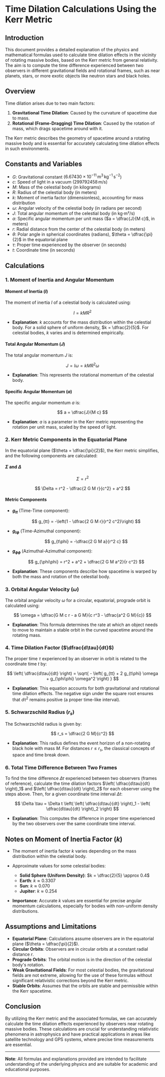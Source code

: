 # Time Dilation Calculations Using the Kerr Metric

## Introduction

This document provides a detailed explanation of the physics and mathematical formulas used to calculate time dilation effects in the vicinity of rotating massive bodies, based on the Kerr metric from general relativity. The aim is to compute the time difference experienced between two observers in different gravitational fields and rotational frames, such as near planets, stars, or more exotic objects like neutron stars and black holes.

## Overview

Time dilation arises due to two main factors:

1. **Gravitational Time Dilation**: Caused by the curvature of spacetime due to mass.
2. **Rotational (Frame-Dragging) Time Dilation**: Caused by the rotation of mass, which drags spacetime around with it.

The Kerr metric describes the geometry of spacetime around a rotating massive body and is essential for accurately calculating time dilation effects in such environments.

## Constants and Variables

- $G$: Gravitational constant ($6.67430 \times 10^{-11} \, \text{m}^3\,\text{kg}^{-1}\,\text{s}^{-2}$)
- $c$: Speed of light in a vacuum ($299792458 \, \text{m/s}$)
- $M$: Mass of the celestial body (in kilograms)
- $R$: Radius of the celestial body (in meters)
- $k$: Moment of inertia factor (dimensionless), accounting for mass distribution
- $\omega$: Angular velocity of the celestial body (in radians per second)
- $J$: Total angular momentum of the celestial body (in kg·m²/s)
- $a$: Specific angular momentum per unit mass ($a = \dfrac{J}{M c}$, in meters)
- $r$: Radial distance from the center of the celestial body (in meters)
- $\theta$: Polar angle in spherical coordinates (radians), $\theta = \dfrac{\pi}{2}$ in the equatorial plane
- $\tau$: Proper time experienced by the observer (in seconds)
- $t$: Coordinate time (in seconds)

## Calculations

### 1. Moment of Inertia and Angular Momentum

#### Moment of Inertia ($I$)

The moment of inertia $I$ of a celestial body is calculated using:

$$
I = k M R^2
$$

- **Explanation**: $k$ accounts for the mass distribution within the celestial body. For a solid sphere of uniform density, $k = \dfrac{2}{5}$. For celestial bodies, $k$ varies and is determined empirically.

#### Total Angular Momentum ($J$)

The total angular momentum $J$ is:

$$
J = I \omega = k M R^2 \omega
$$

- **Explanation**: This represents the rotational momentum of the celestial body.

#### Specific Angular Momentum ($a$)

The specific angular momentum $a$ is:

$$
a = \dfrac{J}{M c}
$$

- **Explanation**: $a$ is a parameter in the Kerr metric representing the rotation per unit mass, scaled by the speed of light.

### 2. Kerr Metric Components in the Equatorial Plane

In the equatorial plane ($\theta = \dfrac{\pi}{2}$), the Kerr metric simplifies, and the following components are calculated:

#### $\Sigma$ and $\Delta$

$$
\Sigma = r^2
$$

$$
\Delta = r^2 - \dfrac{2 G M r}{c^2} + a^2
$$

#### Metric Components

- **$g_{tt}$** (Time-Time component):

  $$
  g_{tt} = -\left(1 - \dfrac{2 G M r}{r^2 c^2}\right)
  $$

- **$g_{t\phi}$** (Time-Azimuthal component):

  $$
  g_{t\phi} = -\dfrac{2 G M a}{r^2 c}
  $$

- **$g_{\phi\phi}$** (Azimuthal-Azimuthal component):

  $$
  g_{\phi\phi} = r^2 + a^2 + \dfrac{2 G M a^2}{r c^2}
  $$

- **Explanation**: These components describe how spacetime is warped by both the mass and rotation of the celestial body.

### 3. Orbital Angular Velocity ($\omega$)

The orbital angular velocity $\omega$ for a circular, equatorial, prograde orbit is calculated using:

$$
\omega = \dfrac{G M c r - a G M}{c r^3 - \dfrac{a^2 G M}{c}}
$$

- **Explanation**: This formula determines the rate at which an object needs to move to maintain a stable orbit in the curved spacetime around the rotating mass.

### 4. Time Dilation Factor ($\dfrac{d\tau}{dt}$)

The proper time $\tau$ experienced by an observer in orbit is related to the coordinate time $t$ by:

$$
\left( \dfrac{d\tau}{dt} \right) = \sqrt{ - \left( g_{tt} + 2 g_{t\phi} \omega + g_{\phi\phi} \omega^2 \right) }
$$

- **Explanation**: This equation accounts for both gravitational and rotational time dilation effects. The negative sign under the square root ensures that $d\tau^2$ remains positive (a proper time-like interval).

### 5. Schwarzschild Radius ($r_s$)

The Schwarzschild radius is given by:

$$
r_s = \dfrac{2 G M}{c^2}
$$

- **Explanation**: This radius defines the event horizon of a non-rotating black hole with mass $M$. For distances $r \leq r_s$, the classical concepts of space and time break down.

### 6. Total Time Difference Between Two Frames

To find the time difference $\Delta \tau$ experienced between two observers (frames of reference), calculate the time dilation factors $\left( \dfrac{d\tau}{dt} \right)_1$ and $\left( \dfrac{d\tau}{dt} \right)_2$ for each observer using the steps above. Then, for a given coordinate time interval $\Delta t$:

$$
\Delta \tau = \Delta t \left( \left( \dfrac{d\tau}{dt} \right)_1 - \left( \dfrac{d\tau}{dt} \right)_2 \right)
$$

- **Explanation**: This computes the difference in proper time experienced by the two observers over the same coordinate time interval.

## Notes on Moment of Inertia Factor ($k$)

- The moment of inertia factor $k$ varies depending on the mass distribution within the celestial body.
- Approximate values for some celestial bodies:

  - **Solid Sphere (Uniform Density)**: $k = \dfrac{2}{5} \approx 0.4$
  - **Earth**: $k \approx 0.3307$
  - **Sun**: $k \approx 0.070$
  - **Jupiter**: $k \approx 0.254$

- **Importance**: Accurate $k$ values are essential for precise angular momentum calculations, especially for bodies with non-uniform density distributions.

## Assumptions and Limitations

- **Equatorial Plane**: Calculations assume observers are in the equatorial plane ($\theta = \dfrac{\pi}{2}$).
- **Circular Orbits**: Observers are in circular orbits at a constant radial distance $r$.
- **Prograde Orbits**: The orbital motion is in the direction of the celestial body's rotation.
- **Weak Gravitational Fields**: For most celestial bodies, the gravitational fields are not extreme, allowing for the use of these formulas without significant relativistic corrections beyond the Kerr metric.
- **Stable Orbits**: Assumes that the orbits are stable and permissible within the Kerr spacetime.

## Conclusion

By utilizing the Kerr metric and the associated formulas, we can accurately calculate the time dilation effects experienced by observers near rotating massive bodies. These calculations are crucial for understanding relativistic phenomena in astrophysics and have practical applications in areas like satellite technology and GPS systems, where precise time measurements are essential.

---

**Note**: All formulas and explanations provided are intended to facilitate understanding of the underlying physics and are suitable for academic and educational purposes.
